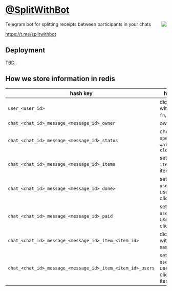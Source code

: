 [@SplitWithBot](https://t.me/splitwithbot)
==========================================

<img align="right" src="http://is5.mzstatic.com/image/thumb/Purple122/v4/e5/f7/6f/e5f76f46-c4e3-f43a-f7b6-a78877f63a9b/source/175x175bb.png">
Telegram bot for splitting receipts between participants in your chats

https://t.me/splitwithbot

## Deployment
TBD..

## How we store information in redis
| hash key                                                   | hash value                                      |
|------------------------------------------------------------|-------------------------------------------------|
| `user_<user_id>`                                           | dictionary with fields `un`, `fn`, `ln`         |
| `chat_<chat_id>_message_<message_id>_owner`                | owner id                                        |
| `chat_<chat_id>_message_<message_id>_status`               | check status `open`, `wait_payments`, `closed`  |
| `chat_<chat_id>_message_<message_id>_items`                | set with `item_id` of items                     |
| `chat_<chat_id>_message_<message_id>_done>`                | set with `user_id` of users who clicked `done`  |
| `chat_<chat_id>_message_<message_id>_paid`                 | set with `user_id` of users who clicked `paid`  |
|`chat_<chat_id>_message_<message_id>_item_<item_id>`        | dictionary with fields `name`, `price`          |
| `chat_<chat_id>_message_<message_id>_item_<item_id>_users` | set with `user_id` of users who clicked on item |

